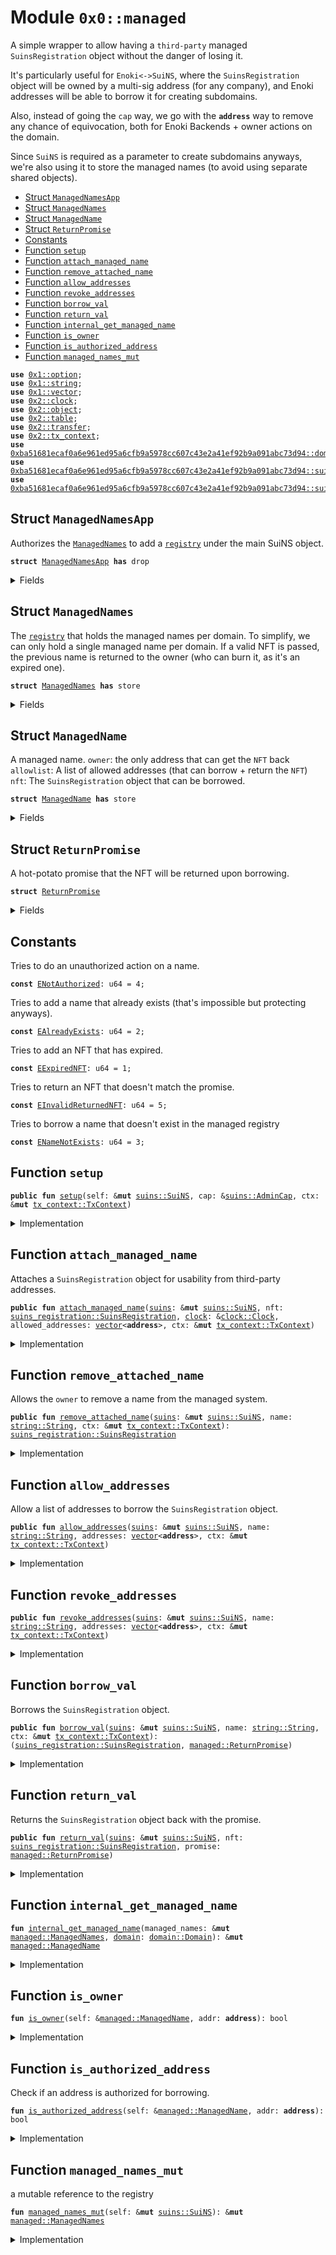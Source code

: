 
<a name="0x0_managed"></a>

# Module `0x0::managed`

A simple wrapper to allow having a <code>third-party</code> managed <code>SuinsRegistration</code> object
without the danger of losing it.

It's particularly useful for <code>Enoki&lt;-&gt;SuiNS</code>, where the <code>SuinsRegistration</code> object
will be owned by a multi-sig address (for any company), and Enoki addresses will be able to
borrow it for creating subdomains.

Also, instead of going the <code>cap</code> way, we go with the <code><b>address</b></code> way to remove any chance of
equivocation, both for Enoki Backends + owner actions on the domain.

Since <code>SuiNS</code> is required as a parameter to create subdomains anyways,
we're also using it to store the managed names (to avoid using separate shared objects).



-  [Struct `ManagedNamesApp`](#0x0_managed_ManagedNamesApp)
-  [Struct `ManagedNames`](#0x0_managed_ManagedNames)
-  [Struct `ManagedName`](#0x0_managed_ManagedName)
-  [Struct `ReturnPromise`](#0x0_managed_ReturnPromise)
-  [Constants](#@Constants_0)
-  [Function `setup`](#0x0_managed_setup)
-  [Function `attach_managed_name`](#0x0_managed_attach_managed_name)
-  [Function `remove_attached_name`](#0x0_managed_remove_attached_name)
-  [Function `allow_addresses`](#0x0_managed_allow_addresses)
-  [Function `revoke_addresses`](#0x0_managed_revoke_addresses)
-  [Function `borrow_val`](#0x0_managed_borrow_val)
-  [Function `return_val`](#0x0_managed_return_val)
-  [Function `internal_get_managed_name`](#0x0_managed_internal_get_managed_name)
-  [Function `is_owner`](#0x0_managed_is_owner)
-  [Function `is_authorized_address`](#0x0_managed_is_authorized_address)
-  [Function `managed_names_mut`](#0x0_managed_managed_names_mut)


<pre><code><b>use</b> <a href="dependencies/move-stdlib/option.md#0x1_option">0x1::option</a>;
<b>use</b> <a href="dependencies/move-stdlib/string.md#0x1_string">0x1::string</a>;
<b>use</b> <a href="dependencies/move-stdlib/vector.md#0x1_vector">0x1::vector</a>;
<b>use</b> <a href="dependencies/sui-framework/clock.md#0x2_clock">0x2::clock</a>;
<b>use</b> <a href="dependencies/sui-framework/object.md#0x2_object">0x2::object</a>;
<b>use</b> <a href="dependencies/sui-framework/table.md#0x2_table">0x2::table</a>;
<b>use</b> <a href="dependencies/sui-framework/transfer.md#0x2_transfer">0x2::transfer</a>;
<b>use</b> <a href="dependencies/sui-framework/tx_context.md#0x2_tx_context">0x2::tx_context</a>;
<b>use</b> <a href="dependencies/suins/domain.md#0xba51681ecaf0a6e961ed95a6cfb9a5978cc607c43e2a41ef92b9a091abc73d94_domain">0xba51681ecaf0a6e961ed95a6cfb9a5978cc607c43e2a41ef92b9a091abc73d94::domain</a>;
<b>use</b> <a href="dependencies/suins/suins.md#0xba51681ecaf0a6e961ed95a6cfb9a5978cc607c43e2a41ef92b9a091abc73d94_suins">0xba51681ecaf0a6e961ed95a6cfb9a5978cc607c43e2a41ef92b9a091abc73d94::suins</a>;
<b>use</b> <a href="dependencies/suins/suins_registration.md#0xba51681ecaf0a6e961ed95a6cfb9a5978cc607c43e2a41ef92b9a091abc73d94_suins_registration">0xba51681ecaf0a6e961ed95a6cfb9a5978cc607c43e2a41ef92b9a091abc73d94::suins_registration</a>;
</code></pre>



<a name="0x0_managed_ManagedNamesApp"></a>

## Struct `ManagedNamesApp`

Authorizes the <code><a href="managed.md#0x0_managed_ManagedNames">ManagedNames</a></code> to add a <code><a href="dependencies/suins/registry.md#0xba51681ecaf0a6e961ed95a6cfb9a5978cc607c43e2a41ef92b9a091abc73d94_registry">registry</a></code> under the main SuiNS object.


<pre><code><b>struct</b> <a href="managed.md#0x0_managed_ManagedNamesApp">ManagedNamesApp</a> <b>has</b> drop
</code></pre>



<details>
<summary>Fields</summary>


<dl>
<dt>
<code>dummy_field: bool</code>
</dt>
<dd>

</dd>
</dl>


</details>

<a name="0x0_managed_ManagedNames"></a>

## Struct `ManagedNames`

The <code><a href="dependencies/suins/registry.md#0xba51681ecaf0a6e961ed95a6cfb9a5978cc607c43e2a41ef92b9a091abc73d94_registry">registry</a></code> that holds the managed names per domain.
To simplify, we can only hold a single managed name per domain.
If a valid NFT is passed, the previous name is returned to the owner (who can burn it, as it's an expired one).


<pre><code><b>struct</b> <a href="managed.md#0x0_managed_ManagedNames">ManagedNames</a> <b>has</b> store
</code></pre>



<details>
<summary>Fields</summary>


<dl>
<dt>
<code>names: <a href="dependencies/sui-framework/table.md#0x2_table_Table">table::Table</a>&lt;<a href="dependencies/suins/domain.md#0xba51681ecaf0a6e961ed95a6cfb9a5978cc607c43e2a41ef92b9a091abc73d94_domain_Domain">domain::Domain</a>, <a href="managed.md#0x0_managed_ManagedName">managed::ManagedName</a>&gt;</code>
</dt>
<dd>

</dd>
</dl>


</details>

<a name="0x0_managed_ManagedName"></a>

## Struct `ManagedName`

A managed name.
<code>owner</code>: the only address that can get the <code>NFT</code> back
<code>allowlist</code>: A list of allowed addresses (that can borrow + return the <code>NFT</code>)
<code>nft</code>: The <code>SuinsRegistration</code> object that can be borrowed.


<pre><code><b>struct</b> <a href="managed.md#0x0_managed_ManagedName">ManagedName</a> <b>has</b> store
</code></pre>



<details>
<summary>Fields</summary>


<dl>
<dt>
<code>owner: <b>address</b></code>
</dt>
<dd>

</dd>
<dt>
<code>allowed_addresses: <a href="dependencies/move-stdlib/vector.md#0x1_vector">vector</a>&lt;<b>address</b>&gt;</code>
</dt>
<dd>

</dd>
<dt>
<code>nft: <a href="dependencies/move-stdlib/option.md#0x1_option_Option">option::Option</a>&lt;<a href="dependencies/suins/suins_registration.md#0xba51681ecaf0a6e961ed95a6cfb9a5978cc607c43e2a41ef92b9a091abc73d94_suins_registration_SuinsRegistration">suins_registration::SuinsRegistration</a>&gt;</code>
</dt>
<dd>

</dd>
</dl>


</details>

<a name="0x0_managed_ReturnPromise"></a>

## Struct `ReturnPromise`

A hot-potato promise that the NFT will be returned upon borrowing.


<pre><code><b>struct</b> <a href="managed.md#0x0_managed_ReturnPromise">ReturnPromise</a>
</code></pre>



<details>
<summary>Fields</summary>


<dl>
<dt>
<code>id: <a href="dependencies/sui-framework/object.md#0x2_object_ID">object::ID</a></code>
</dt>
<dd>

</dd>
</dl>


</details>

<a name="@Constants_0"></a>

## Constants


<a name="0x0_managed_ENotAuthorized"></a>

Tries to do an unauthorized action on a name.


<pre><code><b>const</b> <a href="managed.md#0x0_managed_ENotAuthorized">ENotAuthorized</a>: u64 = 4;
</code></pre>



<a name="0x0_managed_EAlreadyExists"></a>

Tries to add a name that already exists (that's impossible but protecting anyways).


<pre><code><b>const</b> <a href="managed.md#0x0_managed_EAlreadyExists">EAlreadyExists</a>: u64 = 2;
</code></pre>



<a name="0x0_managed_EExpiredNFT"></a>

Tries to add an NFT that has expired.


<pre><code><b>const</b> <a href="managed.md#0x0_managed_EExpiredNFT">EExpiredNFT</a>: u64 = 1;
</code></pre>



<a name="0x0_managed_EInvalidReturnedNFT"></a>

Tries to return an NFT that doesn't match the promise.


<pre><code><b>const</b> <a href="managed.md#0x0_managed_EInvalidReturnedNFT">EInvalidReturnedNFT</a>: u64 = 5;
</code></pre>



<a name="0x0_managed_ENameNotExists"></a>

Tries to borrow a name that doesn't exist in the managed registry


<pre><code><b>const</b> <a href="managed.md#0x0_managed_ENameNotExists">ENameNotExists</a>: u64 = 3;
</code></pre>



<a name="0x0_managed_setup"></a>

## Function `setup`



<pre><code><b>public</b> <b>fun</b> <a href="managed.md#0x0_managed_setup">setup</a>(self: &<b>mut</b> <a href="dependencies/suins/suins.md#0xba51681ecaf0a6e961ed95a6cfb9a5978cc607c43e2a41ef92b9a091abc73d94_suins_SuiNS">suins::SuiNS</a>, cap: &<a href="dependencies/suins/suins.md#0xba51681ecaf0a6e961ed95a6cfb9a5978cc607c43e2a41ef92b9a091abc73d94_suins_AdminCap">suins::AdminCap</a>, ctx: &<b>mut</b> <a href="dependencies/sui-framework/tx_context.md#0x2_tx_context_TxContext">tx_context::TxContext</a>)
</code></pre>



<details>
<summary>Implementation</summary>


<pre><code><b>public</b> <b>fun</b> <a href="managed.md#0x0_managed_setup">setup</a>(self: &<b>mut</b> SuiNS, cap: &AdminCap, ctx: &<b>mut</b> TxContext) {
    <a href="dependencies/suins/suins.md#0xba51681ecaf0a6e961ed95a6cfb9a5978cc607c43e2a41ef92b9a091abc73d94_suins_add_registry">suins::add_registry</a>(cap, self, <a href="managed.md#0x0_managed_ManagedNames">ManagedNames</a> {
        names: <a href="dependencies/sui-framework/table.md#0x2_table_new">table::new</a>(ctx)
    });
}
</code></pre>



</details>

<a name="0x0_managed_attach_managed_name"></a>

## Function `attach_managed_name`

Attaches a <code>SuinsRegistration</code> object for usability from third-party addresses.


<pre><code><b>public</b> <b>fun</b> <a href="managed.md#0x0_managed_attach_managed_name">attach_managed_name</a>(<a href="dependencies/suins/suins.md#0xba51681ecaf0a6e961ed95a6cfb9a5978cc607c43e2a41ef92b9a091abc73d94_suins">suins</a>: &<b>mut</b> <a href="dependencies/suins/suins.md#0xba51681ecaf0a6e961ed95a6cfb9a5978cc607c43e2a41ef92b9a091abc73d94_suins_SuiNS">suins::SuiNS</a>, nft: <a href="dependencies/suins/suins_registration.md#0xba51681ecaf0a6e961ed95a6cfb9a5978cc607c43e2a41ef92b9a091abc73d94_suins_registration_SuinsRegistration">suins_registration::SuinsRegistration</a>, <a href="dependencies/sui-framework/clock.md#0x2_clock">clock</a>: &<a href="dependencies/sui-framework/clock.md#0x2_clock_Clock">clock::Clock</a>, allowed_addresses: <a href="dependencies/move-stdlib/vector.md#0x1_vector">vector</a>&lt;<b>address</b>&gt;, ctx: &<b>mut</b> <a href="dependencies/sui-framework/tx_context.md#0x2_tx_context_TxContext">tx_context::TxContext</a>)
</code></pre>



<details>
<summary>Implementation</summary>


<pre><code><b>public</b> <b>fun</b> <a href="managed.md#0x0_managed_attach_managed_name">attach_managed_name</a>(
    <a href="dependencies/suins/suins.md#0xba51681ecaf0a6e961ed95a6cfb9a5978cc607c43e2a41ef92b9a091abc73d94_suins">suins</a>: &<b>mut</b> SuiNS,
    nft: SuinsRegistration,
    <a href="dependencies/sui-framework/clock.md#0x2_clock">clock</a>: &Clock,
    allowed_addresses: <a href="dependencies/move-stdlib/vector.md#0x1_vector">vector</a>&lt;<b>address</b>&gt;,
    ctx: &<b>mut</b> TxContext
) {
    <b>assert</b>!(!nft.has_expired(<a href="dependencies/sui-framework/clock.md#0x2_clock">clock</a>), <a href="managed.md#0x0_managed_EExpiredNFT">EExpiredNFT</a>);

    <b>let</b> managed_names = <a href="managed.md#0x0_managed_managed_names_mut">managed_names_mut</a>(<a href="dependencies/suins/suins.md#0xba51681ecaf0a6e961ed95a6cfb9a5978cc607c43e2a41ef92b9a091abc73d94_suins">suins</a>);

    <b>let</b> <a href="dependencies/suins/domain.md#0xba51681ecaf0a6e961ed95a6cfb9a5978cc607c43e2a41ef92b9a091abc73d94_domain">domain</a> = nft.<a href="dependencies/suins/domain.md#0xba51681ecaf0a6e961ed95a6cfb9a5978cc607c43e2a41ef92b9a091abc73d94_domain">domain</a>();

    // <b>if</b> the name exists. We check <b>if</b> it's expired, and <b>return</b> it <b>to</b> the owner.
    <b>if</b>(<a href="dependencies/sui-framework/table.md#0x2_table_contains">table::contains</a>(&managed_names.names, <a href="dependencies/suins/domain.md#0xba51681ecaf0a6e961ed95a6cfb9a5978cc607c43e2a41ef92b9a091abc73d94_domain">domain</a>)) {
        <b>let</b> existing = <a href="dependencies/sui-framework/table.md#0x2_table_remove">table::remove</a>(&<b>mut</b> managed_names.names, <a href="dependencies/suins/domain.md#0xba51681ecaf0a6e961ed95a6cfb9a5978cc607c43e2a41ef92b9a091abc73d94_domain">domain</a>);

        <b>let</b> <a href="managed.md#0x0_managed_ManagedName">ManagedName</a> { nft, allowed_addresses: _, owner } = existing;

        <b>let</b> existing_nft = <a href="dependencies/move-stdlib/option.md#0x1_option_destroy_some">option::destroy_some</a>(nft);

        <b>assert</b>!(existing_nft.has_expired(<a href="dependencies/sui-framework/clock.md#0x2_clock">clock</a>), <a href="managed.md#0x0_managed_EAlreadyExists">EAlreadyExists</a>);
        // <a href="dependencies/sui-framework/transfer.md#0x2_transfer">transfer</a> it back <b>to</b> the owner.
        <a href="dependencies/sui-framework/transfer.md#0x2_transfer_public_transfer">transfer::public_transfer</a>(existing_nft, owner);
    };

    // add the name <b>to</b> the <a href="managed.md#0x0_managed">managed</a> names list.
    managed_names.names.add(<a href="dependencies/suins/domain.md#0xba51681ecaf0a6e961ed95a6cfb9a5978cc607c43e2a41ef92b9a091abc73d94_domain">domain</a>, <a href="managed.md#0x0_managed_ManagedName">ManagedName</a> {
        owner: sender(ctx),
        allowed_addresses,
        nft: <a href="dependencies/move-stdlib/option.md#0x1_option_some">option::some</a>(nft)
    });
}
</code></pre>



</details>

<a name="0x0_managed_remove_attached_name"></a>

## Function `remove_attached_name`

Allows the <code>owner</code> to remove a name from the managed system.


<pre><code><b>public</b> <b>fun</b> <a href="managed.md#0x0_managed_remove_attached_name">remove_attached_name</a>(<a href="dependencies/suins/suins.md#0xba51681ecaf0a6e961ed95a6cfb9a5978cc607c43e2a41ef92b9a091abc73d94_suins">suins</a>: &<b>mut</b> <a href="dependencies/suins/suins.md#0xba51681ecaf0a6e961ed95a6cfb9a5978cc607c43e2a41ef92b9a091abc73d94_suins_SuiNS">suins::SuiNS</a>, name: <a href="dependencies/move-stdlib/string.md#0x1_string_String">string::String</a>, ctx: &<b>mut</b> <a href="dependencies/sui-framework/tx_context.md#0x2_tx_context_TxContext">tx_context::TxContext</a>): <a href="dependencies/suins/suins_registration.md#0xba51681ecaf0a6e961ed95a6cfb9a5978cc607c43e2a41ef92b9a091abc73d94_suins_registration_SuinsRegistration">suins_registration::SuinsRegistration</a>
</code></pre>



<details>
<summary>Implementation</summary>


<pre><code><b>public</b> <b>fun</b> <a href="managed.md#0x0_managed_remove_attached_name">remove_attached_name</a>(
    <a href="dependencies/suins/suins.md#0xba51681ecaf0a6e961ed95a6cfb9a5978cc607c43e2a41ef92b9a091abc73d94_suins">suins</a>: &<b>mut</b> SuiNS,
    name: String,
    ctx: &<b>mut</b> TxContext
): SuinsRegistration {
    <b>let</b> managed_names = <a href="managed.md#0x0_managed_managed_names_mut">managed_names_mut</a>(<a href="dependencies/suins/suins.md#0xba51681ecaf0a6e961ed95a6cfb9a5978cc607c43e2a41ef92b9a091abc73d94_suins">suins</a>);
    <b>let</b> <a href="dependencies/suins/domain.md#0xba51681ecaf0a6e961ed95a6cfb9a5978cc607c43e2a41ef92b9a091abc73d94_domain">domain</a> = <a href="dependencies/suins/domain.md#0xba51681ecaf0a6e961ed95a6cfb9a5978cc607c43e2a41ef92b9a091abc73d94_domain_new">domain::new</a>(name);

    <b>assert</b>!(<a href="dependencies/sui-framework/table.md#0x2_table_contains">table::contains</a>(&managed_names.names, <a href="dependencies/suins/domain.md#0xba51681ecaf0a6e961ed95a6cfb9a5978cc607c43e2a41ef92b9a091abc73d94_domain">domain</a>), <a href="managed.md#0x0_managed_ENameNotExists">ENameNotExists</a>);
    <b>let</b> existing = managed_names.names.remove(<a href="dependencies/suins/domain.md#0xba51681ecaf0a6e961ed95a6cfb9a5978cc607c43e2a41ef92b9a091abc73d94_domain">domain</a>);

    <b>assert</b>!(<a href="managed.md#0x0_managed_is_owner">is_owner</a>(&existing, sender(ctx)), <a href="managed.md#0x0_managed_ENotAuthorized">ENotAuthorized</a>);

    <b>let</b> <a href="managed.md#0x0_managed_ManagedName">ManagedName</a> { nft, allowed_addresses: _, owner: _ } = existing;

    <a href="dependencies/move-stdlib/option.md#0x1_option_destroy_some">option::destroy_some</a>(nft)
}
</code></pre>



</details>

<a name="0x0_managed_allow_addresses"></a>

## Function `allow_addresses`

Allow a list of addresses to borrow the <code>SuinsRegistration</code> object.


<pre><code><b>public</b> <b>fun</b> <a href="managed.md#0x0_managed_allow_addresses">allow_addresses</a>(<a href="dependencies/suins/suins.md#0xba51681ecaf0a6e961ed95a6cfb9a5978cc607c43e2a41ef92b9a091abc73d94_suins">suins</a>: &<b>mut</b> <a href="dependencies/suins/suins.md#0xba51681ecaf0a6e961ed95a6cfb9a5978cc607c43e2a41ef92b9a091abc73d94_suins_SuiNS">suins::SuiNS</a>, name: <a href="dependencies/move-stdlib/string.md#0x1_string_String">string::String</a>, addresses: <a href="dependencies/move-stdlib/vector.md#0x1_vector">vector</a>&lt;<b>address</b>&gt;, ctx: &<b>mut</b> <a href="dependencies/sui-framework/tx_context.md#0x2_tx_context_TxContext">tx_context::TxContext</a>)
</code></pre>



<details>
<summary>Implementation</summary>


<pre><code><b>public</b> <b>fun</b> <a href="managed.md#0x0_managed_allow_addresses">allow_addresses</a>(
    <a href="dependencies/suins/suins.md#0xba51681ecaf0a6e961ed95a6cfb9a5978cc607c43e2a41ef92b9a091abc73d94_suins">suins</a>: &<b>mut</b> SuiNS,
    name: String,
    <b>mut</b> addresses: <a href="dependencies/move-stdlib/vector.md#0x1_vector">vector</a>&lt;<b>address</b>&gt;,
    ctx: &<b>mut</b> TxContext
) {
    <b>let</b> existing = <a href="managed.md#0x0_managed_internal_get_managed_name">internal_get_managed_name</a>(<a href="managed.md#0x0_managed_managed_names_mut">managed_names_mut</a>(<a href="dependencies/suins/suins.md#0xba51681ecaf0a6e961ed95a6cfb9a5978cc607c43e2a41ef92b9a091abc73d94_suins">suins</a>), <a href="dependencies/suins/domain.md#0xba51681ecaf0a6e961ed95a6cfb9a5978cc607c43e2a41ef92b9a091abc73d94_domain_new">domain::new</a>(name));
    <b>assert</b>!(<a href="managed.md#0x0_managed_is_owner">is_owner</a>(existing, sender(ctx)), <a href="managed.md#0x0_managed_ENotAuthorized">ENotAuthorized</a>);

    <b>while</b>(addresses.length() &gt; 0) {
        <b>let</b> addr = addresses.pop_back();

        <b>if</b>(!existing.allowed_addresses.contains(&addr)) {
            existing.allowed_addresses.push_back(addr);
        }
    }
}
</code></pre>



</details>

<a name="0x0_managed_revoke_addresses"></a>

## Function `revoke_addresses`



<pre><code><b>public</b> <b>fun</b> <a href="managed.md#0x0_managed_revoke_addresses">revoke_addresses</a>(<a href="dependencies/suins/suins.md#0xba51681ecaf0a6e961ed95a6cfb9a5978cc607c43e2a41ef92b9a091abc73d94_suins">suins</a>: &<b>mut</b> <a href="dependencies/suins/suins.md#0xba51681ecaf0a6e961ed95a6cfb9a5978cc607c43e2a41ef92b9a091abc73d94_suins_SuiNS">suins::SuiNS</a>, name: <a href="dependencies/move-stdlib/string.md#0x1_string_String">string::String</a>, addresses: <a href="dependencies/move-stdlib/vector.md#0x1_vector">vector</a>&lt;<b>address</b>&gt;, ctx: &<b>mut</b> <a href="dependencies/sui-framework/tx_context.md#0x2_tx_context_TxContext">tx_context::TxContext</a>)
</code></pre>



<details>
<summary>Implementation</summary>


<pre><code><b>public</b> <b>fun</b> <a href="managed.md#0x0_managed_revoke_addresses">revoke_addresses</a>(
    <a href="dependencies/suins/suins.md#0xba51681ecaf0a6e961ed95a6cfb9a5978cc607c43e2a41ef92b9a091abc73d94_suins">suins</a>: &<b>mut</b> SuiNS,
    name: String,
    <b>mut</b> addresses: <a href="dependencies/move-stdlib/vector.md#0x1_vector">vector</a>&lt;<b>address</b>&gt;,
    ctx: &<b>mut</b> TxContext
) {
    <b>let</b> existing = <a href="managed.md#0x0_managed_internal_get_managed_name">internal_get_managed_name</a>(<a href="managed.md#0x0_managed_managed_names_mut">managed_names_mut</a>(<a href="dependencies/suins/suins.md#0xba51681ecaf0a6e961ed95a6cfb9a5978cc607c43e2a41ef92b9a091abc73d94_suins">suins</a>), <a href="dependencies/suins/domain.md#0xba51681ecaf0a6e961ed95a6cfb9a5978cc607c43e2a41ef92b9a091abc73d94_domain_new">domain::new</a>(name));
    <b>assert</b>!(<a href="managed.md#0x0_managed_is_owner">is_owner</a>(existing, sender(ctx)), <a href="managed.md#0x0_managed_ENotAuthorized">ENotAuthorized</a>);

    <b>while</b>(addresses.length() &gt; 0) {
        <b>let</b> addr = addresses.pop_back();

        <b>let</b> (has_address, index) = existing.allowed_addresses.index_of(&addr);

        <b>if</b> (has_address) {
            existing.allowed_addresses.remove(index);
        }
    }
}
</code></pre>



</details>

<a name="0x0_managed_borrow_val"></a>

## Function `borrow_val`

Borrows the <code>SuinsRegistration</code> object.


<pre><code><b>public</b> <b>fun</b> <a href="managed.md#0x0_managed_borrow_val">borrow_val</a>(<a href="dependencies/suins/suins.md#0xba51681ecaf0a6e961ed95a6cfb9a5978cc607c43e2a41ef92b9a091abc73d94_suins">suins</a>: &<b>mut</b> <a href="dependencies/suins/suins.md#0xba51681ecaf0a6e961ed95a6cfb9a5978cc607c43e2a41ef92b9a091abc73d94_suins_SuiNS">suins::SuiNS</a>, name: <a href="dependencies/move-stdlib/string.md#0x1_string_String">string::String</a>, ctx: &<b>mut</b> <a href="dependencies/sui-framework/tx_context.md#0x2_tx_context_TxContext">tx_context::TxContext</a>): (<a href="dependencies/suins/suins_registration.md#0xba51681ecaf0a6e961ed95a6cfb9a5978cc607c43e2a41ef92b9a091abc73d94_suins_registration_SuinsRegistration">suins_registration::SuinsRegistration</a>, <a href="managed.md#0x0_managed_ReturnPromise">managed::ReturnPromise</a>)
</code></pre>



<details>
<summary>Implementation</summary>


<pre><code><b>public</b> <b>fun</b> <a href="managed.md#0x0_managed_borrow_val">borrow_val</a>(
    <a href="dependencies/suins/suins.md#0xba51681ecaf0a6e961ed95a6cfb9a5978cc607c43e2a41ef92b9a091abc73d94_suins">suins</a>: &<b>mut</b> SuiNS,
    name: String,
    ctx: &<b>mut</b> TxContext
): (SuinsRegistration, <a href="managed.md#0x0_managed_ReturnPromise">ReturnPromise</a>) {
    <b>let</b> existing = <a href="managed.md#0x0_managed_internal_get_managed_name">internal_get_managed_name</a>(<a href="managed.md#0x0_managed_managed_names_mut">managed_names_mut</a>(<a href="dependencies/suins/suins.md#0xba51681ecaf0a6e961ed95a6cfb9a5978cc607c43e2a41ef92b9a091abc73d94_suins">suins</a>), <a href="dependencies/suins/domain.md#0xba51681ecaf0a6e961ed95a6cfb9a5978cc607c43e2a41ef92b9a091abc73d94_domain_new">domain::new</a>(name));

    <b>assert</b>!(<a href="managed.md#0x0_managed_is_authorized_address">is_authorized_address</a>(existing, sender(ctx)), <a href="managed.md#0x0_managed_ENotAuthorized">ENotAuthorized</a>);

    <b>let</b> nft = <a href="dependencies/move-stdlib/option.md#0x1_option_extract">option::extract</a>(&<b>mut</b> existing.nft);
    <b>let</b> id = <a href="dependencies/sui-framework/object.md#0x2_object_id">object::id</a>(&nft);

    (nft, <a href="managed.md#0x0_managed_ReturnPromise">ReturnPromise</a> {
        id
    })
}
</code></pre>



</details>

<a name="0x0_managed_return_val"></a>

## Function `return_val`

Returns the <code>SuinsRegistration</code> object back with the promise.


<pre><code><b>public</b> <b>fun</b> <a href="managed.md#0x0_managed_return_val">return_val</a>(<a href="dependencies/suins/suins.md#0xba51681ecaf0a6e961ed95a6cfb9a5978cc607c43e2a41ef92b9a091abc73d94_suins">suins</a>: &<b>mut</b> <a href="dependencies/suins/suins.md#0xba51681ecaf0a6e961ed95a6cfb9a5978cc607c43e2a41ef92b9a091abc73d94_suins_SuiNS">suins::SuiNS</a>, nft: <a href="dependencies/suins/suins_registration.md#0xba51681ecaf0a6e961ed95a6cfb9a5978cc607c43e2a41ef92b9a091abc73d94_suins_registration_SuinsRegistration">suins_registration::SuinsRegistration</a>, promise: <a href="managed.md#0x0_managed_ReturnPromise">managed::ReturnPromise</a>)
</code></pre>



<details>
<summary>Implementation</summary>


<pre><code><b>public</b> <b>fun</b> <a href="managed.md#0x0_managed_return_val">return_val</a>(
    <a href="dependencies/suins/suins.md#0xba51681ecaf0a6e961ed95a6cfb9a5978cc607c43e2a41ef92b9a091abc73d94_suins">suins</a>: &<b>mut</b> SuiNS,
    nft: SuinsRegistration,
    promise: <a href="managed.md#0x0_managed_ReturnPromise">ReturnPromise</a>
) {
    <b>let</b> <a href="managed.md#0x0_managed_ReturnPromise">ReturnPromise</a> { id } = promise;
    <b>assert</b>!(<a href="dependencies/sui-framework/object.md#0x2_object_id">object::id</a>(&nft) == id, <a href="managed.md#0x0_managed_EInvalidReturnedNFT">EInvalidReturnedNFT</a>);

    <b>let</b> existing = <a href="managed.md#0x0_managed_internal_get_managed_name">internal_get_managed_name</a>(<a href="managed.md#0x0_managed_managed_names_mut">managed_names_mut</a>(<a href="dependencies/suins/suins.md#0xba51681ecaf0a6e961ed95a6cfb9a5978cc607c43e2a41ef92b9a091abc73d94_suins">suins</a>), nft.<a href="dependencies/suins/domain.md#0xba51681ecaf0a6e961ed95a6cfb9a5978cc607c43e2a41ef92b9a091abc73d94_domain">domain</a>());

    // <b>return</b> the NFT back.
    <a href="dependencies/move-stdlib/option.md#0x1_option_fill">option::fill</a>(&<b>mut</b> existing.nft, nft)
}
</code></pre>



</details>

<a name="0x0_managed_internal_get_managed_name"></a>

## Function `internal_get_managed_name`



<pre><code><b>fun</b> <a href="managed.md#0x0_managed_internal_get_managed_name">internal_get_managed_name</a>(managed_names: &<b>mut</b> <a href="managed.md#0x0_managed_ManagedNames">managed::ManagedNames</a>, <a href="dependencies/suins/domain.md#0xba51681ecaf0a6e961ed95a6cfb9a5978cc607c43e2a41ef92b9a091abc73d94_domain">domain</a>: <a href="dependencies/suins/domain.md#0xba51681ecaf0a6e961ed95a6cfb9a5978cc607c43e2a41ef92b9a091abc73d94_domain_Domain">domain::Domain</a>): &<b>mut</b> <a href="managed.md#0x0_managed_ManagedName">managed::ManagedName</a>
</code></pre>



<details>
<summary>Implementation</summary>


<pre><code><b>fun</b> <a href="managed.md#0x0_managed_internal_get_managed_name">internal_get_managed_name</a>(managed_names: &<b>mut</b> <a href="managed.md#0x0_managed_ManagedNames">ManagedNames</a>, <a href="dependencies/suins/domain.md#0xba51681ecaf0a6e961ed95a6cfb9a5978cc607c43e2a41ef92b9a091abc73d94_domain">domain</a>: Domain): &<b>mut</b> <a href="managed.md#0x0_managed_ManagedName">ManagedName</a> {
    <b>assert</b>!(managed_names.names.contains(<a href="dependencies/suins/domain.md#0xba51681ecaf0a6e961ed95a6cfb9a5978cc607c43e2a41ef92b9a091abc73d94_domain">domain</a>), <a href="managed.md#0x0_managed_ENameNotExists">ENameNotExists</a>);

    &<b>mut</b> managed_names.names[<a href="dependencies/suins/domain.md#0xba51681ecaf0a6e961ed95a6cfb9a5978cc607c43e2a41ef92b9a091abc73d94_domain">domain</a>]
}
</code></pre>



</details>

<a name="0x0_managed_is_owner"></a>

## Function `is_owner`



<pre><code><b>fun</b> <a href="managed.md#0x0_managed_is_owner">is_owner</a>(self: &<a href="managed.md#0x0_managed_ManagedName">managed::ManagedName</a>, addr: <b>address</b>): bool
</code></pre>



<details>
<summary>Implementation</summary>


<pre><code><b>fun</b> <a href="managed.md#0x0_managed_is_owner">is_owner</a>(self: &<a href="managed.md#0x0_managed_ManagedName">ManagedName</a>, addr: <b>address</b>): bool {
    self.owner == addr
}
</code></pre>



</details>

<a name="0x0_managed_is_authorized_address"></a>

## Function `is_authorized_address`

Check if an address is authorized for borrowing.


<pre><code><b>fun</b> <a href="managed.md#0x0_managed_is_authorized_address">is_authorized_address</a>(self: &<a href="managed.md#0x0_managed_ManagedName">managed::ManagedName</a>, addr: <b>address</b>): bool
</code></pre>



<details>
<summary>Implementation</summary>


<pre><code><b>fun</b> <a href="managed.md#0x0_managed_is_authorized_address">is_authorized_address</a>(self: &<a href="managed.md#0x0_managed_ManagedName">ManagedName</a>, addr: <b>address</b>): bool {
    self.owner == addr || self.allowed_addresses.contains(&addr)
}
</code></pre>



</details>

<a name="0x0_managed_managed_names_mut"></a>

## Function `managed_names_mut`

a mutable reference to the registry


<pre><code><b>fun</b> <a href="managed.md#0x0_managed_managed_names_mut">managed_names_mut</a>(self: &<b>mut</b> <a href="dependencies/suins/suins.md#0xba51681ecaf0a6e961ed95a6cfb9a5978cc607c43e2a41ef92b9a091abc73d94_suins_SuiNS">suins::SuiNS</a>): &<b>mut</b> <a href="managed.md#0x0_managed_ManagedNames">managed::ManagedNames</a>
</code></pre>



<details>
<summary>Implementation</summary>


<pre><code><b>fun</b> <a href="managed.md#0x0_managed_managed_names_mut">managed_names_mut</a>(self: &<b>mut</b> SuiNS): &<b>mut</b> <a href="managed.md#0x0_managed_ManagedNames">ManagedNames</a> {
    <a href="dependencies/suins/suins.md#0xba51681ecaf0a6e961ed95a6cfb9a5978cc607c43e2a41ef92b9a091abc73d94_suins_app_registry_mut">suins::app_registry_mut</a>&lt;<a href="managed.md#0x0_managed_ManagedNamesApp">ManagedNamesApp</a>, <a href="managed.md#0x0_managed_ManagedNames">ManagedNames</a>&gt;(<a href="managed.md#0x0_managed_ManagedNamesApp">ManagedNamesApp</a> {}, self)
}
</code></pre>



</details>
